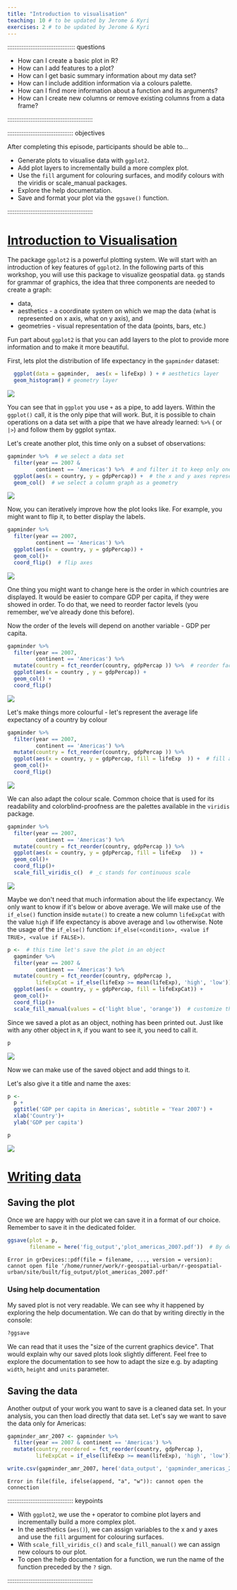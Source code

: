 ```yaml
---
title: "Introduction to visualisation"
teaching: 10 # to be updated by Jerome & Kyri
exercises: 2 # to be updated by Jerome & Kyri
---
```




:::::::::::::::::::::::::::::::::::::: questions 

- How can I create a basic plot in R?
- How can I add features to a plot?
- How can I get basic summary information about my data set?
- How can I include addition information via a colours palette. 
- How can I find more information about a function and its arguments? 
- How can I create new columns or remove existing columns from a data frame?

::::::::::::::::::::::::::::::::::::::::::::::::

::::::::::::::::::::::::::::::::::::: objectives

After completing this episode, participants should be able to…

- Generate plots to visualise data with `ggplot2`.
- Add plot layers to incrementally build a more complex plot.
- Use the `fill` argument for colouring surfaces, and modify colours with the viridis or scale_manual packages. 
- Explore the help documentation.
- Save and format your plot via the `ggsave()` function.  

::::::::::::::::::::::::::::::::::::::::::::::::

# [Introduction to Visualisation](https://datacarpentry.org/r-intro-geospatial/07-plot-ggplot2/index.html)

The package `ggplot2` is a powerful plotting system. We will start with an introduction of key
features of `ggplot2`. In the following parts of this workshop, you will
use this package to visualize geospatial data. `gg` stands for grammar
of graphics, the idea that three components are needed to create a graph: 

- data,
- aesthetics - a coordinate system on which we map the data
(what is represented on x axis, what on y axis), and
- geometries - visual representation of the data (points, bars, etc.)

Fun part about `ggplot2` is that you can add layers to
the plot to provide more information and to make it more beautiful.

First, lets plot the distribution of life expectancy in the `gapminder` dataset:


```r
  ggplot(data = gapminder,  aes(x = lifeExp) ) + # aesthetics layer 
  geom_histogram() # geometry layer
```

<img src="fig/04-intro-to-visualisation-rendered-ggplot-1.png" style="display: block; margin: auto;" />

You can see that in `ggplot` you use `+` as a pipe, to add layers.
Within the `ggplot()` call, it is the only pipe that will work. But, it is
possible to chain operations on a data set with a pipe that we have
already learned: `%>%` ( or `|>`) and follow them by ggplot syntax.

Let's create another plot, this time only on a subset of observations:


```r
gapminder %>%  # we select a data set
  filter(year == 2007 & 
         continent == 'Americas') %>%  # and filter it to keep only one year and one continent
  ggplot(aes(x = country, y = gdpPercap)) +  # the x and y axes represent values of columns
  geom_col()  # we select a column graph as a geometry
```

<img src="fig/04-intro-to-visualisation-rendered-ggplot-col-1.png" style="display: block; margin: auto;" />

Now, you can iteratively improve how the plot looks like. For example,
you might want to flip it, to better display the labels.


```r
gapminder %>%  
  filter(year == 2007, 
         continent == 'Americas') %>% 
  ggplot(aes(x = country, y = gdpPercap)) + 
  geom_col()+ 
  coord_flip()  # flip axes
```

<img src="fig/04-intro-to-visualisation-rendered-ggplot-coord-flip-1.png" style="display: block; margin: auto;" />

One thing you might want to change here is the order in which countries
are displayed. It would be easier to compare GDP per capita, if they
were showed in order. To do that, we need to reorder factor levels (you
remember, we've already done this before).

Now the order of the levels will depend on another variable - GDP per
capita.


```r
gapminder %>%  
  filter(year == 2007, 
         continent == 'Americas') %>% 
  mutate(country = fct_reorder(country, gdpPercap )) %>%  # reorder factor levels
  ggplot(aes(x = country , y = gdpPercap)) + 
  geom_col() +
  coord_flip()
```

<img src="fig/04-intro-to-visualisation-rendered-ggplot-color-1.png" style="display: block; margin: auto;" />

Let's make things more colourful - let's represent the average life
expectancy of a country by colour


```r
gapminder %>%  
  filter(year == 2007, 
         continent == 'Americas') %>% 
  mutate(country = fct_reorder(country, gdpPercap )) %>%
  ggplot(aes(x = country, y = gdpPercap, fill = lifeExp  )) +  # fill argument for colouring surfaces, colour for points and lines
  geom_col()+ 
  coord_flip()
```

<img src="fig/04-intro-to-visualisation-rendered-ggplot-colors-1.png" style="display: block; margin: auto;" />

We can also adapt the colour scale. Common choice that is used for its
readability and colorblind-proofness are the palettes available in the
`viridis` package.


```r
gapminder %>%  
  filter(year == 2007, 
         continent == 'Americas') %>% 
  mutate(country = fct_reorder(country, gdpPercap )) %>%
  ggplot(aes(x = country, y = gdpPercap, fill = lifeExp   )) + 
  geom_col()+ 
  coord_flip()+
  scale_fill_viridis_c()  # _c stands for continuous scale
```

<img src="fig/04-intro-to-visualisation-rendered-ggplot-colors-adapt-1.png" style="display: block; margin: auto;" />

Maybe we don't need that much information about the life expectancy. We
only want to know if it's below or above average. We will make use of the `if_else()` function inside `mutate()` to create a new column `lifeExpCat` with the value `high` if life expectancy is above average and `low` otherwise. Note the usage of the `if_else()` function: `if_else(<condition>, <value if TRUE>, <value if FALSE>)`.


```r
p <-  # this time let's save the plot in an object
  gapminder %>%  
  filter(year == 2007 & 
         continent == 'Americas') %>% 
  mutate(country = fct_reorder(country, gdpPercap ),
         lifeExpCat = if_else(lifeExp >= mean(lifeExp), 'high', 'low')) %>%
  ggplot(aes(x = country, y = gdpPercap, fill = lifeExpCat)) + 
  geom_col()+ 
  coord_flip()+
  scale_fill_manual(values = c('light blue', 'orange'))  # customize the colours of the fill aesthetic
```

Since we saved a plot as an object, nothing has been printed out. Just
like with any other object in `R`, if you want to see it, you need to
call it.


```r
p
```

<img src="fig/04-intro-to-visualisation-rendered-ggplot-call-1.png" style="display: block; margin: auto;" />

Now we can make use of the saved object and add things to it.

Let's also give it a title and name the axes:


```r
p <- 
  p +
  ggtitle('GDP per capita in Americas', subtitle = 'Year 2007') +
  xlab('Country')+
  ylab('GDP per capita')

p
```

<img src="fig/04-intro-to-visualisation-rendered-ggplot-titles-1.png" style="display: block; margin: auto;" />

# [Writing data](https://datacarpentry.org/r-intro-geospatial/08-writing-data/index.html)

## Saving the plot

Once we are happy with our plot we can save it in a format of our
choice. Remember to save it in the dedicated folder.


```r
ggsave(plot = p, 
       filename = here('fig_output','plot_americas_2007.pdf'))  # By default, ggsave() saves the last displayed plot, but you can also explicitly name the plot you want to save
```

```{.error}
Error in grDevices::pdf(file = filename, ..., version = version): cannot open file '/home/runner/work/r-geospatial-urban/r-geospatial-urban/site/built/fig_output/plot_americas_2007.pdf'
```

### Using help documentation

My saved plot is not very readable. We can see why it happened by
exploring the help documentation. We can do that by writing directly in
the console:


```r
?ggsave
```

We can read that it uses the "size of the current graphics device". That
would explain why our saved plots look slightly different. Feel free to
explore the documentation to see how to adapt the size e.g. by adapting
`width`, `height` and `units` parameter.

## Saving the data

Another output of your work you want to save is a cleaned data set. In
your analysis, you can then load directly that data set. Let's say we want to
save the data only for Americas:


```r
gapminder_amr_2007 <- gapminder %>%
  filter(year == 2007 & continent == 'Americas') %>%
  mutate(country_reordered = fct_reorder(country, gdpPercap ), 
         lifeExpCat = if_else(lifeExp >= mean(lifeExp), 'high', 'low'))

write.csv(gapminder_amr_2007, here('data_output', 'gapminder_americas_2007.csv'), row.names=FALSE)
```

```{.error}
Error in file(file, ifelse(append, "a", "w")): cannot open the connection
```

::::::::::::::::::::::::::::::::::::: keypoints 

- With `ggplot2`, we use the `+` operator to combine plot layers and incrementally build a more complex plot.
- In the aesthetics (`aes()`), we can assign variables to the x and y axes and use the `fill` argument for colouring surfaces.
- With `scale_fill_viridis_c()` and `scale_fill_manual()` we can assign new colours to our plot.
- To open the help documentation for a function, we run the name of the function preceded by the `?` sign.

::::::::::::::::::::::::::::::::::::::::::::::::

